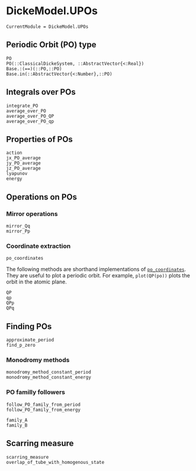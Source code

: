 # DickeModel.UPOs
```@meta
CurrentModule = DickeModel.UPOs
```
## Periodic Orbit (PO) type
```@docs 
PO
PO(::ClassicalDickeSystem, ::AbstractVector{<:Real})
Base.:(==)(::PO,::PO)
Base.in(::AbstractVector{<:Number},::PO)
```
## Integrals over POs
```@docs 
integrate_PO
average_over_PO
average_over_PO_QP
average_over_PO_qp
```

## Properties of POs
```@docs 
action
jx_PO_average
jy_PO_average
jz_PO_average
lyapunov
energy
```

## Operations on POs
### Mirror operations
```@docs 
mirror_Qq
mirror_Pp
```
### Coordinate extraction

```@docs 
po_coordinates
```
The following methods are shorthand implementations of [`po_coordinates`](@ref). They are useful to
plot a periodic orbit. For example,
`plot(QP(po))` plots the orbit in the 
atomic plane.

```@docs 
QP
qp
QPp
QPq
```

## Finding POs
```@docs 
approximate_period
find_p_zero
```

### Monodromy methods
```@docs 
monodromy_method_constant_period
monodromy_method_constant_energy
```

### PO familly followers
```@docs
follow_PO_family_from_period
follow_PO_family_from_energy

family_A
family_B
```
## Scarring measure
```@docs
scarring_measure
overlap_of_tube_with_homogenous_state
```
